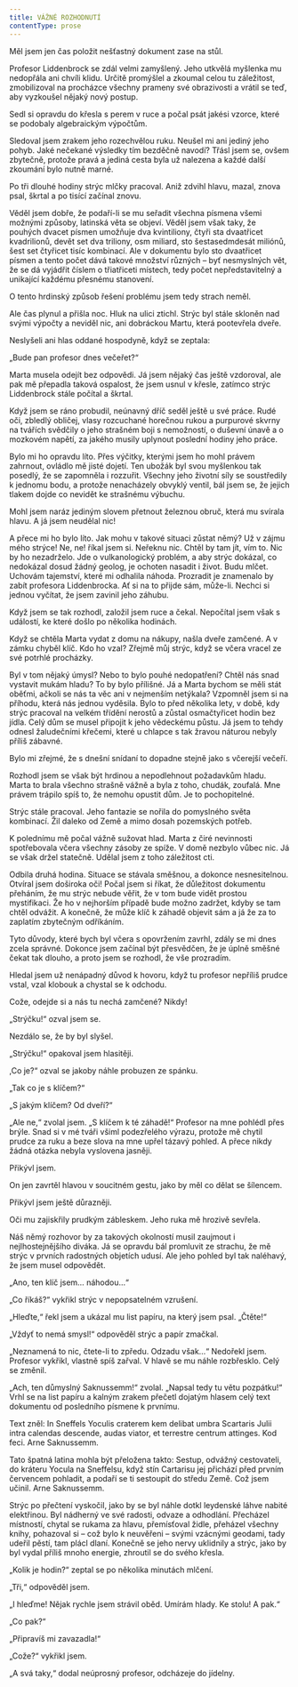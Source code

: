 ```yaml
---
title: VÁŽNÉ ROZHODNUTÍ
contentType: prose
---
```


<section>

Měl jsem jen čas položit nešťastný dokument zase na stůl.

Profesor Liddenbrock se zdál velmi zamyšlený. Jeho utkvělá myšlenka mu nedopřála ani chvíli klidu. Určitě promýšlel a zkoumal celou tu záležitost, zmobilizoval na procházce všechny prameny své obrazivosti a vrátil se teď, aby vyzkoušel nějaký nový postup.

Sedl si opravdu do křesla s perem v ruce a počal psát jakési vzorce, které se podobaly algebraickým výpočtům.

Sledoval jsem zrakem jeho rozechvělou ruku. Neušel mi ani jediný jeho pohyb. Jaké nečekané výsledky tím bezděčně navodí? Třásl jsem se, ovšem zbytečně, protože pravá a jediná cesta byla už nalezena a každé další zkoumání bylo nutně marné.

Po tři dlouhé hodiny strýc mlčky pracoval. Aniž zdvihl hlavu, mazal, znova psal, škrtal a po tisící začínal znovu.

Věděl jsem dobře, že podaří-li se mu seřadit všechna písmena všemi možnými způsoby, latinská věta se objeví. Věděl jsem však taky, že pouhých dvacet písmen umožňuje dva kvintiliony, čtyři sta dvaatřicet kvadrilionů, devět set dva triliony, osm miliard, sto šestasedmdesát miliónů, šest set čtyřicet tisíc kombinací. Ale v dokumentu bylo sto dvaatřicet písmen a tento počet dává takové množství různých – byť nesmyslných vět, že se dá vyjádřit číslem o třiatřiceti místech, tedy počet nepředstavitelný a unikající každému přesnému stanovení.

O tento hrdinský způsob řešení problému jsem tedy strach neměl.

Ale čas plynul a přišla noc. Hluk na ulici ztichl. Strýc byl stále skloněn nad svými výpočty a neviděl nic, ani dobráckou Martu, která pootevřela dveře.

Neslyšeli ani hlas oddané hospodyně, když se zeptala:

„Bude pan profesor dnes večeřet?“

Marta musela odejít bez odpovědi. Já jsem nějaký čas ještě vzdoroval, ale pak mě přepadla taková ospalost, že jsem usnul v křesle, zatímco strýc Liddenbrock stále počítal a škrtal.

Když jsem se ráno probudil, neúnavný dříč seděl ještě u své práce. Rudé oči, zbledlý obličej, vlasy rozcuchané horečnou rukou a purpurové skvrny na tvářích svědčily o jeho strašném boji s nemožností, o duševní únavě a o mozkovém napětí, za jakého musily uplynout poslední hodiny jeho práce.

Bylo mi ho opravdu líto. Přes výčitky, kterými jsem ho mohl právem zahrnout, ovládlo mě jisté dojetí. Ten ubožák byl svou myšlenkou tak posedlý, že se zapomněla i rozzuřit. Všechny jeho životní síly se soustředily k jednomu bodu, a protože nenacházely obvyklý ventil, bál jsem se, že jejich tlakem dojde co nevidět ke strašnému výbuchu.

Mohl jsem naráz jediným slovem přetnout železnou obruč, která mu svírala hlavu. A já jsem neudělal nic!

A přece mi ho bylo líto. Jak mohu v takové situaci zůstat němý? Už v zájmu mého strýce! Ne, ne! říkal jsem si. Neřeknu nic. Chtěl by tam jít, vím to. Nic by ho nezadrželo. Jde o vulkanologický problém, a aby strýc dokázal, co nedokázal dosud žádný geolog, je ochoten nasadit i život. Budu mlčet. Uchovám tajemství, které mi odhalila náhoda. Prozradit je znamenalo by zabít profesora Liddenbrocka. Ať si na to přijde sám, může-li. Nechci si jednou vyčítat, že jsem zavinil jeho záhubu.

Když jsem se tak rozhodl, založil jsem ruce a čekal. Nepočítal jsem však s událostí, ke které došlo po několika hodinách.

Když se chtěla Marta vydat z domu na nákupy, našla dveře zamčené. A v zámku chyběl klíč. Kdo ho vzal? Zřejmě můj strýc, když se včera vracel ze své potrhlé procházky.

Byl v tom nějaký úmysl? Nebo to bylo pouhé nedopatření? Chtěl nás snad vystavit mukám hladu? To by bylo přílišné. Já a Marta bychom se měli stát oběťmi, ačkoli se nás ta věc ani v nejmenším netýkala? Vzpomněl jsem si na příhodu, která nás jednou vyděsila. Bylo to před několika lety, v době, kdy strýc pracoval na velkém třídění nerostů a zůstal osmačtyřicet hodin bez jídla. Celý dům se musel připojit k jeho vědeckému půstu. Já jsem to tehdy odnesl žaludečními křečemi, které u chlapce s tak žravou náturou nebyly příliš zábavné.

Bylo mi zřejmé, že s dnešní snídaní to dopadne stejně jako s včerejší večeří.

Rozhodl jsem se však být hrdinou a nepodlehnout požadavkům hladu. Marta to brala všechno strašně vážně a byla z toho, chudák, zoufalá. Mne právem trápilo spíš to, že nemohu opustit dům. Je to pochopitelné.

Strýc stále pracoval. Jeho fantazie se nořila do pomyslného světa kombinací. Žil daleko od Země a mimo dosah pozemských potřeb.

K polednímu mě počal vážně sužovat hlad. Marta z čiré nevinnosti spotřebovala včera všechny zásoby ze spíže. V domě nezbylo vůbec nic. Já se však držel statečně. Udělal jsem z toho záležitost cti.

Odbila druhá hodina. Situace se stávala směšnou, a dokonce nesnesitelnou. Otvíral jsem doširoka oči! Počal jsem si říkat, že důležitost dokumentu přeháním, že mu strýc nebude věřit, že v tom bude vidět prostou mystifikaci. Že ho v nejhorším případě bude možno zadržet, kdyby se tam chtěl odvážit. A konečně, že může klíč k záhadě objevit sám a já že za to zaplatím zbytečným odříkáním.

Tyto důvody, které bych byl včera s opovržením zavrhl, zdály se mi dnes zcela správné. Dokonce jsem začínal být přesvědčen, že je úplně směšné čekat tak dlouho, a proto jsem se rozhodl, že vše prozradím.

Hledal jsem už nenápadný důvod k hovoru, když tu profesor nepříliš prudce vstal, vzal klobouk a chystal se k odchodu.

Cože, odejde si a nás tu nechá zamčené? Nikdy!

„Strýčku!“ ozval jsem se.

Nezdálo se, že by byl slyšel.

„Strýčku!“ opakoval jsem hlasitěji.

,Co je?“ ozval se jakoby náhle probuzen ze spánku.

„Tak co je s klíčem?“

„S jakým klíčem? Od dveří?“

„Ale ne,“ zvolal jsem. „S klíčem k té záhadě!“ Profesor na mne pohlédl přes brýle. Snad si v mé tváři všiml podezřelého výrazu, protože mě chytil prudce za ruku a beze slova na mne upřel tázavý pohled. A přece nikdy žádná otázka nebyla vyslovena jasněji.

Přikývl jsem.

On jen zavrtěl hlavou v soucitném gestu, jako by měl co dělat se šílencem.

Přikývl jsem ještě důrazněji.

Oči mu zajiskřily prudkým zábleskem. Jeho ruka mě hrozivě sevřela.

Náš němý rozhovor by za takových okolností musil zaujmout i nejlhostejnějšího diváka. Já se opravdu bál promluvit ze strachu, že mě strýc v prvních radostných objetích udusí. Ale jeho pohled byl tak naléhavý, že jsem musel odpovědět.

„Ano, ten klíč jsem… náhodou…“

„Co říkáš?“ vykřikl strýc v nepopsatelném vzrušení.

„Hleďte,“ řekl jsem a ukázal mu list papíru, na který jsem psal. „Čtěte!“

„Vždyť to nemá smysl!“ odpověděl strýc a papír zmačkal.

„Neznamená to nic, čtete-li to zpředu. Odzadu však…“ Nedořekl jsem. Profesor vykřikl, vlastně spíš zařval. V hlavě se mu náhle rozbřesklo. Celý se změnil.

„Ach, ten důmyslný Saknussemm!“ zvolal. „Napsal tedy tu větu pozpátku!“ Vrhl se na list papíru a kalným zrakem přečetl dojatým hlasem celý text dokumentu od posledního písmene k prvnímu.

Text zněl: In Sneffels Yoculis craterem kem delibat umbra Scartaris Julii intra calendas descende, audas viator, et terrestre centrum attinges. Kod feci. Arne Saknussemm.

Tato špatná latina mohla být přeložena takto: Sestup, odvážný cestovateli, do kráteru Yocula na Sneffelsu, když stín Cartarisu jej přichází před prvním červencem pohladit, a podaří se ti sestoupit do středu Země. Což jsem učinil. Arne Saknussemm.

Strýc po přečtení vyskočil, jako by se byl náhle dotkl leydenské láhve nabité elektřinou. Byl nádherný ve své radosti, odvaze a odhodlání. Přecházel místností, chytal se rukama za hlavu, přemísťoval židle, přeházel všechny knihy, pohazoval si – což bylo k neuvěřeni – svými vzácnými geodami, tady udeřil pěstí, tam plácl dlaní. Konečně se jeho nervy uklidnily a strýc, jako by byl vydal příliš mnoho energie, zhroutil se do svého křesla.

„Kolik je hodin?“ zeptal se po několika minutách mlčení.

„Tři,“ odpověděl jsem.

„I hleďme! Nějak rychle jsem strávil oběd. Umírám hlady. Ke stolu! A pak.“

„Co pak?“

„Připravíš mi zavazadla!“

„Cože?“ vykřikl jsem.

„A svá taky,“ dodal neúprosný profesor, odcházeje do jídelny.

</section>
